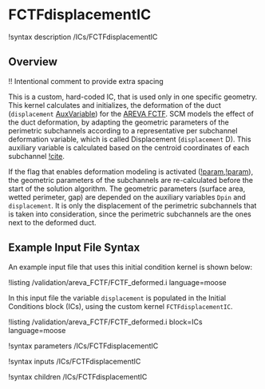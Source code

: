 # FCTFdisplacementIC

!syntax description /ICs/FCTFdisplacementIC

## Overview

!! Intentional comment to provide extra spacing

This is a custom, hard-coded IC, that is used only in one specific geometry. This kernel calculates and initializes, the deformation of the duct (`displacement` [AuxVariable](https://mooseframework.inl.gov/syntax/AuxVariables/index.html)) for the [AREVA FCTF](https://www.osti.gov/servlets/purl/1346027/).
SCM models the effect of the duct deformation, by adapting the geometric parameters of the perimetric subchannels according to a representative per subchannel deformation variable,
which is called Displacement (`displacement` D). This auxiliary variable is calculated based on the centroid coordinates of each subchannel [!cite](kyriakopoulos2024validation).

If the flag that enables deformation modeling is activated ([!param](/Problem/QuadSubChannel1PhaseProblem/deformation),[!param](/Problem/TriSubChannel1PhaseProblem/deformation)), the geometric parameters of the subchannels are re-calculated before the start of the solution algorithm.
The geometric parameters (surface area, wetted perimeter, gap) are depended on the auxiliary variables `Dpin` and `displacement`. It is only the displacement of the perimetric
subchannels that is taken into consideration, since the perimetric subchannels are the ones next to the deformed duct.

## Example Input File Syntax

An example input file that uses this initial condition kernel is shown below:

!listing /validation/areva_FCTF/FCTF_deformed.i language=moose

In this input file the variable `displacement` is populated in the Initial Conditions block (ICs), using the custom kernel `FCTFdisplacementIC`.

!listing /validation/areva_FCTF/FCTF_deformed.i block=ICs language=moose

!syntax parameters /ICs/FCTFdisplacementIC

!syntax inputs /ICs/FCTFdisplacementIC

!syntax children /ICs/FCTFdisplacementIC
